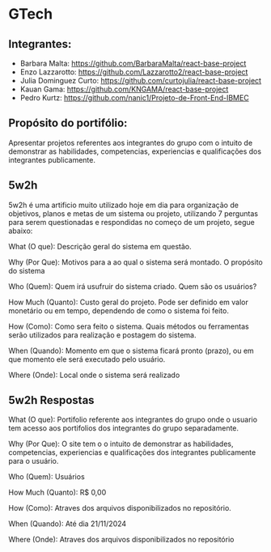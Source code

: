 # GTech

## Integrantes:

* Barbara Malta: https://github.com/BarbaraMalta/react-base-project <br>
* Enzo Lazzarotto: https://github.com/Lazzarotto2/react-base-project <br>
* Julia Dominguez Curto: https://github.com/curtojulia/react-base-project <br>
* Kauan Gama: https://github.com/KNGAMA/react-base-project <br>
* Pedro Kurtz: https://github.com/nanic1/Projeto-de-Front-End-IBMEC <br>

## Propósito do portifólio:

Apresentar projetos referentes aos integrantes do grupo com o intuito de demonstrar as habilidades, competencias, experiencias e qualificações dos integrantes publicamente.

## 5w2h

5w2h é uma artificio muito utilizado hoje em dia para organização de objetivos, planos e metas de um sistema ou projeto, utilizando 7 perguntas para serem questionadas e respondidas no começo de um projeto, segue abaixo:

What (O que): Descrição geral do sistema em questão.

Why (Por Que): Motivos para a ao qual o sistema será montado. O propósito do sistema

Who (Quem): Quem irá usufruir do sistema criado. Quem são os usuários?

How Much (Quanto): Custo geral do projeto. Pode ser definido em valor monetário ou em tempo, dependendo de como o sistema foi feito.

How (Como): Como sera feito o sistema. Quais métodos ou ferramentas serão utilizados para realização e postagem do sistema.

When (Quando): Momento em que o sistema ficará pronto (prazo), ou em que momento ele será executado pelo usuário.

Where (Onde): Local onde o sistema será realizado

## 5w2h Respostas

What (O que): Portifolio referente aos integrantes do grupo onde o usuario tem acesso aos portifolios dos integrantes do grupo separadamente.

Why (Por Que): O site tem o o intuito de demonstrar as habilidades, competencias, experiencias e qualificações dos integrantes publicamente para o usuário.

Who (Quem): Usuários

How Much (Quanto): R$ 0,00

How (Como): Atraves dos arquivos disponibilizados no repositório.

When (Quando): Até dia 21/11/2024

Where (Onde): Atraves dos arquivos disponibilizados no repositório
